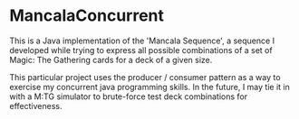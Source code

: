 # MancalaConcurrent

This is a Java implementation of the 'Mancala Sequence', a sequence I developed while trying to express all possible combinations of a set of Magic: The Gathering cards for a deck of a given size.

This particular project uses the producer / consumer pattern as a way to exercise my concurrent java programming skills.  In the future, I may tie it in with a M:TG simulator to brute-force test deck combinations for effectiveness.